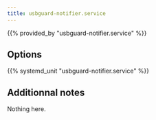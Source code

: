 ```yaml
---
title: usbguard-notifier.service
---
```


{{% provided_by "usbguard-notifier.service" %}}

## Options

{{% systemd_unit "usbguard-notifier.service" %}}

## Additionnal notes

Nothing here.